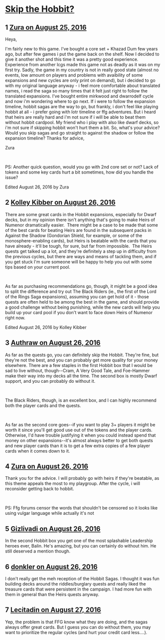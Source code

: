 # [Skip the Hobbit?](https://community.fantasyflightgames.com/topic/228557-skip-the-hobbit/)

## 1 [Zura on August 25, 2016](https://community.fantasyflightgames.com/topic/228557-skip-the-hobbit/?do=findComment&comment=2384457)

Heya,

I'm fairly new to this game. I've bought a core set + Khazad Dum few years ago, but after few games i put the game back on the shelf. Now I decided to give it another shot and this time it was a pretty good experience. Experience from another lcgs made this game not as deadly as it was on my first try. Sadly, the game in my country is not in really good state (almost no events, low amount on players and problems with avaibility of some expansions and new cycles are only print on demand), but i decided to go with my original language anyway - i feel more comfortable about translated names, i read the saga so many times that it felt just right to follow the translated expansions. I've bought entire mirkwood and dwarrodelf cycle and now i'm wondering where to go next. If i were to follow the expansion timeline, hobbit sagas are the way to go, but frankly, i don't feel like playing hobbit at all - i prefer going with lotr timeline or ffg adventures. But i heard that heirs are really hard and i'm not sure if i will be able to beat them without hobbit cardpool. My friend who i play with also like dwarf decks, so i'm not sure if skipping hobbit won't hurt them a bit. So, what's your advice? Would you skip sagas and go straight to against the shadow or follow the expansion timeline? Thanks for advice, 

Zura 

 

PS: Another quick question, would you go with 2nd core set or not? Lack of tokens and some key cards hurt a bit sometimes, how did you handle the issue?

Edited August 26, 2016 by Zura

## 2 [Kolley Kibber on August 26, 2016](https://community.fantasyflightgames.com/topic/228557-skip-the-hobbit/?do=findComment&comment=2386264)

There are some great cards in the Hobbit expansions, especially for Dwarf decks, but in my opinion there isn't anything that's going to make Heirs of Numenor dramatically easier.  There might be a case to be made that some of the best cards for beating Heirs are found in the subsequent packs in Against the Shadow (Gondorian Shield, for example, or some of the monosphere-enabling cards), but Heirs is beatable with the cards that you have already - it'll be tough, for sure, but far from impossible.  The Heirs quests get talked up a lot, and they're definitely a step up in difficulty from the previous cycles, but there are ways and means of tackling them, and if you get stuck I'm sure someone will be happy to help you out with some tips based on your current pool.

 

As far as purchasing recommendations go, though, it might be a good idea to split the difference and try out The Black Riders (ie., the first of the Lord of the Rings Saga expansions), assuming you can get hold of it - those quests are often held to be among the best in the game, and should provide a good challenge without being punishing, while the new cards will help you build up your card pool if you don't want to face down Heirs of Numenor right now. 

Edited August 26, 2016 by Kolley Kibber

## 3 [Authraw on August 26, 2016](https://community.fantasyflightgames.com/topic/228557-skip-the-hobbit/?do=findComment&comment=2386693)

As far as the quests go, you can definitely skip the Hobbit. They're fine, but they're not the best, and you can probably get more quality for your money elsewhere. There are a few staples in the first Hobbit box that I would be sad to live without, though--Cram, A Very Good Tale, and Foe-Hammer make their way into my decks all the time. The second box is mostly Dwarf support, and you can probably do without it.

 

The Black Riders, though, is an excellent box, and I can highly recommend both the player cards and the quests.

 

As far as the second core goes--if you want to play 3+ players it might be worth it since you'll get good use out of the tokens and the player cards. Otherwise, I'd have trouble justifying it when you could instead spend that money on other expansions--it's almost always better to get both quests and new player cards than it is to get a few extra copies of a few player cards when it comes down to it.

## 4 [Zura on August 26, 2016](https://community.fantasyflightgames.com/topic/228557-skip-the-hobbit/?do=findComment&comment=2386763)

Thank you for the advice. I will probably go with heirs if they're beatable, as this theme appeals the most to my playgroup. After the cycle, i will reconsider getting back to hobbit. 

 

PS: Ffg forums censor the words that shouldn't be censored so it looks like using vulgar language while actually it's not

## 5 [Gizlivadi on August 26, 2016](https://community.fantasyflightgames.com/topic/228557-skip-the-hobbit/?do=findComment&comment=2386872)

In the second Hobbit box you get one of the most splashable Leadership heroes ever, Balin. He's amazing, but you can certainly do without him. He still deserved a mention though.

## 6 [donkler on August 26, 2016](https://community.fantasyflightgames.com/topic/228557-skip-the-hobbit/?do=findComment&comment=2386917)

I don't really get the meh reception of the Hobbit Sagas. I thought it was fun building decks around the riddles/burglary quests and really liked the treasure cards that were persistent in the campaign. I had more fun with them in general than the Heirs quests anyway.

## 7 [Lecitadin on August 27, 2016](https://community.fantasyflightgames.com/topic/228557-skip-the-hobbit/?do=findComment&comment=2387044)

Yep, the problem is that FFG know what they are doing, and the sagas always offer great cards. But I guess you can do without them, you may want to prioritize the regular cycles (and hurt your credit card less....).


